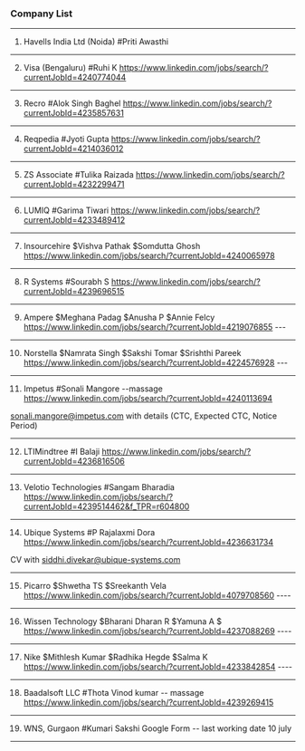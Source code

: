 ### Company List
--------------------
1. Havells India Ltd (Noida) #Priti Awasthi
---------------------
2. Visa (Bengaluru) #Ruhi K
https://www.linkedin.com/jobs/search/?currentJobId=4240774044

---------------------
3. Recro #Alok Singh Baghel 
https://www.linkedin.com/jobs/search/?currentJobId=4235857631

--------------------
4. Reqpedia #Jyoti Gupta 
https://www.linkedin.com/jobs/search/?currentJobId=4214036012

---------------------
5. ZS Associate #Tulika Raizada 
https://www.linkedin.com/jobs/search/?currentJobId=4232299471

---------------------
6. LUMIQ  #Garima Tiwari 
https://www.linkedin.com/jobs/search/?currentJobId=4233489412

--------------------
7. Insourcehire $Vishva Pathak $Somdutta Ghosh 
https://www.linkedin.com/jobs/search/?currentJobId=4240065978

--------------------
8. R Systems #Sourabh S
https://www.linkedin.com/jobs/search/?currentJobId=4239696515

--------------------
9. Ampere  $Meghana Padag $Anusha P $Annie Felcy
https://www.linkedin.com/jobs/search/?currentJobId=4219076855 ---

-------------------
10. Norstella $Namrata Singh $Sakshi Tomar $Srishthi Pareek
https://www.linkedin.com/jobs/search/?currentJobId=4224576928 ---

------------------
11. Impetus #Sonali Mangore --massage
https://www.linkedin.com/jobs/search/?currentJobId=4240113694 

sonali.mangore@impetus.com with details (CTC, Expected CTC, Notice Period)

-----------------
12. LTIMindtree #I Balaji
https://www.linkedin.com/jobs/search/?currentJobId=4236816506

-----------------
13. Velotio Technologies #Sangam Bharadia 
https://www.linkedin.com/jobs/search/?currentJobId=4239514462&f_TPR=r604800

----------------
14. Ubique Systems #P Rajalaxmi Dora
https://www.linkedin.com/jobs/search/?currentJobId=4236631734

CV with siddhi.divekar@ubique-systems.com

----------------
15. Picarro $Shwetha TS $Sreekanth Vela
https://www.linkedin.com/jobs/search/?currentJobId=4079708560 ----

----------------
16. Wissen Technology $Bharani Dharan R $Yamuna A $ 
https://www.linkedin.com/jobs/search/?currentJobId=4237088269 ----

---------------
17. Nike  $Mithlesh Kumar $Radhika Hegde $Salma K 
https://www.linkedin.com/jobs/search/?currentJobId=4233842854 ----

---------------
18. Baadalsoft LLC #Thota Vinod kumar -- massage
https://www.linkedin.com/jobs/search/?currentJobId=4239269415

-----------------
19. WNS, Gurgaon #Kumari Sakshi
Google Form  -- last working date 10 july

---------------